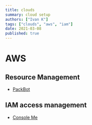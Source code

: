 ```yaml
---
title: clouds
summary: cloud setup
authors: ["Ivan K"]
tags: ["clouds", "aws", "iam"]
date: 2021-03-08
published: true
---
```


# AWS

## Resource Management

- [PackBot](https://github.com/ik-security/pacbot)

##  IAM access management

- [Console Me](https://github.com/Netflix/consoleme)
